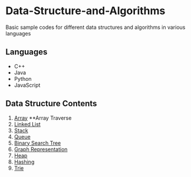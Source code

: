 # Data-Structure-and-Algorithms
Basic sample codes for different data structures and algorithms in various languages


## Languages

* C++
* Java
* Python
* JavaScript


## Data Structure Contents

1.  [Array](https://github.com/sultanul-ovi/Data-Structure-and-Algorithms/tree/master/Data%20Structure/Array)
 **Array Traverse
2.  [Linked List](https://github.com/sultanul-ovi/Data-Structure-and-Algorithms/tree/master/Data%20Structure/Linked_List)
3.  [Stack](https://github.com/sultanul-ovi/Data-Structure-and-Algorithms/tree/master/Data%20Structure/Stack)
4.  [Queue](https://github.com/sultanul-ovi/Data-Structure-and-Algorithms/tree/master/Data%20Structure/Queue)
5.  [Binary Search Tree](https://github.com/sultanul-ovi/Data-Structure-and-Algorithms/tree/master/Data%20Structure/Binary_Search_Tree)
6.  [Graph Representation](https://github.com/sultanul-ovi/Data-Structure-and-Algorithms/tree/master/Data%20Structure/Graph_Representation)
7.  [Heap](https://github.com/sultanul-ovi/Data-Structure-and-Algorithms/tree/master/Data%20Structure/Heap)
8.  [Hashing](https://github.com/sultanul-ovi/Data-Structure-and-Algorithms/tree/master/Data%20Structure/Hashing)
9.  [Trie](https://github.com/sultanul-ovi/Data-Structure-and-Algorithms/tree/master/Data%20Structure/Trie)

